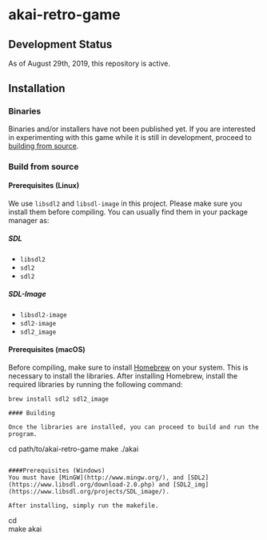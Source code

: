 # akai-retro-game

## Development Status

As of August 29th, 2019, this repository is active.

## Installation

### Binaries

Binaries and/or installers have not been published yet. If you are interested in experimenting with this game while it is still in development, proceed to [building from source](#build-from-source).

### Build from source

#### Prerequisites (Linux)

We use `libsdl2` and `libsdl-image` in this project. Please make sure you install them before compiling. You can usually find them in your package manager as:

##### SDL

* `libsdl2`
* `sdl2`
* `sdl2`

##### SDL-Image

* `libsdl2-image`
* `sdl2-image`
* `sdl2_image`

#### Prerequisites (macOS)

Before compiling, make sure to install [Homebrew](https://brew.sh/) on your system. This is necessary to install the libraries.
After installing Homebrew, install the required libraries by running the following command:

```brew install sdl2 sdl2_image```
```
#### Building

Once the libraries are installed, you can proceed to build and run the program.

```
cd path/to/akai-retro-game
make
./akai
```

####Prerequisites (Windows)
You must have [MinGW](http://www.mingw.org/), and [SDL2](https://www.libsdl.org/download-2.0.php) and [SDL2_img](https://www.libsdl.org/projects/SDL_image/).

After installing, simply run the makefile.
```
cd <installation-dir>\
make
akai
```
